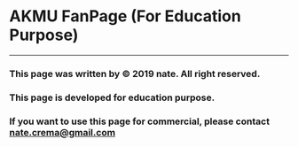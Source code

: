 # AKMU FanPage (For Education Purpose)

---

### This page was written by © 2019 nate. All right reserved.
### This page is developed for education purpose.
### If you want to use this page for commercial, please contact nate.crema@gmail.com